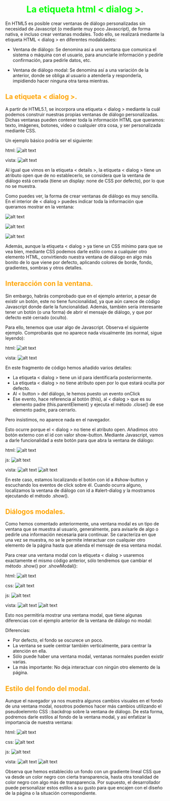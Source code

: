 # <span style="color:lime"><center>La etiqueta html < dialog >.</center></span>

En HTML5 es posible crear ventanas de diálogo personalizadas sin necesidad de Javascript (o mediante muy poco Javascript), de forma nativa, e incluso crear ventanas modales. Todo ello, se realizará mediante la etiqueta HTML < dialog > en diferentes modalidades:

   - Ventana de diálogo: Se denomina así a una ventana que comunica el sistema o máquina con el usuario, para anunciarle información y pedirle confirmación, para pedirle datos, etc.

   - Ventana de diálogo modal: Se denomina así a una variación de la anterior, donde se obliga al usuario a atenderla y responderla, impidiendo hacer ninguna otra tarea mientras.

## <span style="color:orange">La etiqueta < dialog >.</span>
A partir de HTML5.1, se incorpora una etiqueta < dialog > mediante la cuál podemos construir nuestras propias ventanas de diálogo personalizadas. Dichas ventanas pueden contener toda la información HTML que queramos: texto, imágenes, botones, video o cualquier otra cosa, y ser personalizada mediante CSS.

Un ejemplo básico podría ser el siguiente:

html:
![alt text](./imagenes-la-etiqueta-html-dialog/image.png)

vista:
![alt text](./imagenes-la-etiqueta-html-dialog/image-1.png)

Al igual que vimos en la etiqueta < details >, la etiqueta < dialog > tiene un atributo open que de no establecerlo, se considera que la ventana de diálogo está cerrada (tiene un display: none de CSS por defecto), por lo que no se muestra.

Como puedes ver, la forma de crear ventanas de diálogo es muy sencilla. En el interior de < dialog > puedes indicar toda la información que queramos mostrar en la ventana:

![alt text](./imagenes-la-etiqueta-html-dialog/image-2.png)

![alt text](./imagenes-la-etiqueta-html-dialog/image-3.png)

![alt text](./imagenes-la-etiqueta-html-dialog/image-4.png)

Además, aunque la etiqueta < dialog > ya tiene un CSS mínimo para que se vea bien, mediante CSS podemos darle estilo como a cualquier otro elemento HTML, convirtiendo nuestra ventana de diálogo en algo más bonito de lo que viene por defecto, aplicando colores de borde, fondo, gradientes, sombras y otros detalles.

## <span style="color:orange">Interacción con la ventana.</span>
Sin embargo, habrás comprobado que en el ejemplo anterior, a pesar de existir un botón, este no tiene funcionalidad, ya que aún carece de código Javascript donde darle la funcionalidad. Además, también sería interesante tener un botón (o una forma) de abrir el mensaje de diálogo, y que por defecto esté cerrado (oculto).

Para ello, tenemos que usar algo de Javascript. Observa el siguiente ejemplo. Comprobarás que no aparece nada visualmente (es normal, sigue leyendo):

html:
![alt text](./imagenes-la-etiqueta-html-dialog/image-5.png)

vista:
![alt text](./imagenes-la-etiqueta-html-dialog/image-6.png)

En este fragmento de código hemos añadido varios detalles:

   - La etiqueta < dialog > tiene un id para identificarla posteriormente.
   - La etiqueta < dialog > no tiene atributo open por lo que estará oculta por defecto.
   - Al < button > del diálogo, le hemos puesto un evento onClick
   - Ese evento, hace referencia al botón (this), al < dialog > que es su elemento padre (this.parentElement) y ejecuta el método .close() de ese elemento padre, para cerrarlo.

Pero insistimos, no aparece nada en el navegador.

Esto ocurre porque el < dialog > no tiene el atributo open. Añadimos otro botón externo con el id con valor show-button. Mediante Javascript, vamos a darle funcionalidad a este botón para que abra la ventana de diálogo:

html:
![alt text](./imagenes-la-etiqueta-html-dialog/image-7.png)

js:
![alt text](./imagenes-la-etiqueta-html-dialog/image-8.png)

vista:
![alt text](./imagenes-la-etiqueta-html-dialog/image-9.png)
![alt text](./imagenes-la-etiqueta-html-dialog/image-10.png)

En este caso, estamos localizando el botón con id a #show-button y escuchando los eventos de click sobre él. Cuando ocurra alguno, localizamos la ventana de diálogo con id a #alert-dialog y la mostramos ejecutando el método .show().

## <span style="color:orange">Diálogos modales.</span>
Como hemos comentado anteriormente, una ventana modal es un tipo de ventana que se muestra al usuario, generalmente, para avisarle de algo o pedirle una información necesaria para continuar. Se caracteriza en que una vez se muestra, no se le permite interactuar con cualquier otro elemento de la página hasta que atienda el mensaje de esa ventana modal.

Para crear una ventana modal con la etiqueta < dialog > usaremos exactamente el mismo código anterior, sólo tendremos que cambiar el método .show() por .showModal():

html:
![alt text](./imagenes-la-etiqueta-html-dialog/image-11.png)

css:
![alt text](./imagenes-la-etiqueta-html-dialog/image-12.png)

js:
![alt text](./imagenes-la-etiqueta-html-dialog/image-13.png)

vista:
![alt text](./imagenes-la-etiqueta-html-dialog/image-14.png)
![alt text](./imagenes-la-etiqueta-html-dialog/image-15.png)

Esto nos permitiría mostrar una ventana modal, que tiene algunas diferencias con el ejemplo anterior de la ventana de diálogo no modal:

Diferencias:

   - Por defecto, el fondo se oscurece un poco.
   - La ventana se suele centrar también verticalmente, para centrar la atención en ella.
   - Sólo puede haber una ventana modal, ventanas normales pueden existir varias.
   - La más importante: No deja interactuar con ningún otro elemento de la página.

## <span style="color:orange">Estilo del fondo del modal.</span>
Aunque el navegador ya nos muestra algunos cambios visuales en el fondo de una ventana modal, nosotros podemos hacer más cambios utilizando el pseudoelemnto CSS ::backdrop sobre la ventana de diálogo. De esta forma, podremos darle estilos al fondo de la ventana modal, y así enfatizar la importancia de nuestra ventana:

html:
![alt text](./imagenes-la-etiqueta-html-dialog/image-16.png)

css:
![alt text](./imagenes-la-etiqueta-html-dialog/image-17.png)

js:
![alt text](./imagenes-la-etiqueta-html-dialog/image-18.png)

vista:
![alt text](./imagenes-la-etiqueta-html-dialog/image-19.png)
![alt text](./imagenes-la-etiqueta-html-dialog/image-20.png)

Observa que hemos establecido un fondo con un gradiente lineal CSS que va desde un color negro con cierta transparencia, hasta otra tonalidad de color negro con algo más de transparencia. Por supuesto, el desarrollador puede personalizar estos estilos a su gusto para que encajen con el diseño de la página o la situación correspondiente.